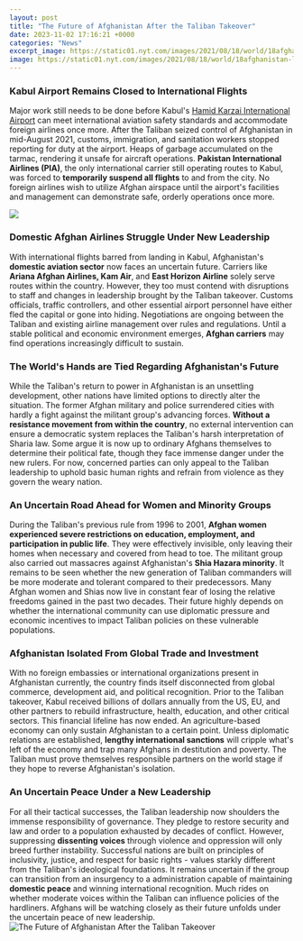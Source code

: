 ```yaml
---
layout: post
title: "The Future of Afghanistan After the Taliban Takeover"
date: 2023-11-02 17:16:21 +0000
categories: "News"
excerpt_image: https://static01.nyt.com/images/2021/08/18/world/18afghanistan-ledeall/merlin_193397196_b0676fb0-a2f6-4036-98eb-75d7661da7ac-videoSixteenByNine3000.jpg
image: https://static01.nyt.com/images/2021/08/18/world/18afghanistan-ledeall/merlin_193397196_b0676fb0-a2f6-4036-98eb-75d7661da7ac-videoSixteenByNine3000.jpg
---
```


### Kabul Airport Remains Closed to International Flights
Major work still needs to be done before Kabul's [Hamid Karzai International Airport](https://codeces.github.io/2024-01-08-xc7ek-cumhuriyeti-nde-tek-ba-u015f-u0131na-seyahat-en-u0130yi-yerleri-ke-u015ffetmek/) can meet international aviation safety standards and accommodate foreign airlines once more. After the Taliban seized control of Afghanistan in mid-August 2021, customs, immigration, and sanitation workers stopped reporting for duty at the airport. Heaps of garbage accumulated on the tarmac, rendering it unsafe for aircraft operations. **Pakistan International Airlines (PIA)**, the only international carrier still operating routes to Kabul, was forced to **temporarily suspend all flights** to and from the city. No foreign airlines wish to utilize Afghan airspace until the airport's facilities and management can demonstrate safe, orderly operations once more.

![](https://news.files.bbci.co.uk/include/newsspec/31375-afghan-control-gallery/assets/app-project-assets/img/english/01_autogallery_afghanistan_control_map_9th_jul_2x640-nc.png?v=7)
### Domestic Afghan Airlines Struggle Under New Leadership 
With international flights barred from landing in Kabul, Afghanistan's **domestic aviation sector** now faces an uncertain future. Carriers like **Ariana Afghan Airlines, Kam Air**, and **East Horizon Airline** solely serve routes within the country. However, they too must contend with disruptions to staff and changes in leadership brought by the Taliban takeover. Customs officials, traffic controllers, and other essential airport personnel have either fled the capital or gone into hiding. Negotiations are ongoing between the Taliban and existing airline management over rules and regulations. Until a stable political and economic environment emerges, **Afghan carriers** may find operations increasingly difficult to sustain.
### The World's Hands are Tied Regarding Afghanistan's Future
While the Taliban's return to power in Afghanistan is an unsettling development, other nations have limited options to directly alter the situation. The former Afghan military and police surrendered cities with hardly a fight against the militant group's advancing forces. **Without a resistance movement from within the country**, no external intervention can ensure a democratic system replaces the Taliban's harsh interpretation of Sharia law. Some argue it is now up to ordinary Afghans themselves to determine their political fate, though they face immense danger under the new rulers. For now, concerned parties can only appeal to the Taliban leadership to uphold basic human rights and refrain from violence as they govern the weary nation.
### An Uncertain Road Ahead for Women and Minority Groups 
During the Taliban's previous rule from 1996 to 2001, **Afghan women experienced severe restrictions on education, employment, and participation in public life**. They were effectively invisible, only leaving their homes when necessary and covered from head to toe. The militant group also carried out massacres against Afghanistan's **Shia Hazara minority**. It remains to be seen whether the new generation of Taliban commanders will be more moderate and tolerant compared to their predecessors. Many Afghan women and Shias now live in constant fear of losing the relative freedoms gained in the past two decades. Their future highly depends on whether the international community can use diplomatic pressure and economic incentives to impact Taliban policies on these vulnerable populations.
### Afghanistan Isolated From Global Trade and Investment 
With no foreign embassies or international organizations present in Afghanistan currently, the country finds itself disconnected from global commerce, development aid, and political recognition. Prior to the Taliban takeover, Kabul received billions of dollars annually from the US, EU, and other partners to rebuild infrastructure, health, education, and other critical sectors. This financial lifeline has now ended. An agriculture-based economy can only sustain Afghanistan to a certain point. Unless diplomatic relations are established, **lengthy international sanctions** will cripple what's left of the economy and trap many Afghans in destitution and poverty. The Taliban must prove themselves responsible partners on the world stage if they hope to reverse Afghanistan's isolation.
### An Uncertain Peace Under a New Leadership
For all their tactical successes, the Taliban leadership now shoulders the immense responsibility of governance. They pledge to restore security and law and order to a population exhausted by decades of conflict. However, suppressing **dissenting voices** through violence and oppression will only breed further instability. Successful nations are built on principles of inclusivity, justice, and respect for basic rights - values starkly different from the Taliban's ideological foundations. It remains uncertain if the group can transition from an insurgency to a administration capable of maintaining **domestic peace** and winning international recognition. Much rides on whether moderate voices within the Taliban can influence policies of the hardliners. Afghans will be watching closely as their future unfolds under the uncertain peace of new leadership.
![The Future of Afghanistan After the Taliban Takeover](https://static01.nyt.com/images/2021/08/18/world/18afghanistan-ledeall/merlin_193397196_b0676fb0-a2f6-4036-98eb-75d7661da7ac-videoSixteenByNine3000.jpg)